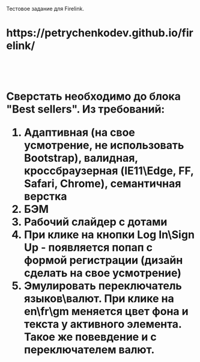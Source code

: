 Тестовое задание для Firelink. <br>
<h1>https://petrychenkodev.github.io/firelink/<h1><br>

Сверстать необходимо до блока "Best sellers". Из требований:<br>
1) Адаптивная (на свое усмотрение, не использовать Bootstrap), валидная, кроссбраузерная (IE11\Edge, FF, Safari, Chrome), семантичная верстка<br>
2) БЭМ<br>
3) Рабочий слайдер с дотами<br>
4) При клике на кнопки Log In\Sign Up - появляется попап с формой регистрации (дизайн сделать на свое усмотрение)<br>
5) Эмулировать переключатель языков\валют. При клике на en\fr\gm меняется цвет фона и текста у активного элемента. Такое же повевдение и с переключателем валют.<br>
